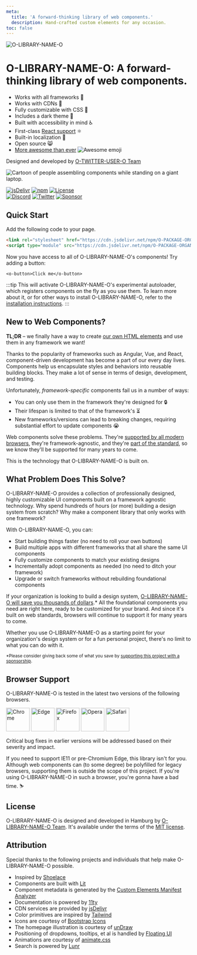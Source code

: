 ```yaml
---
meta:
  title: 'A forward-thinking library of web components.'
  description: Hand-crafted custom elements for any occasion.
toc: false
---
```


<div class="splash">
<div class="splash-start">
<img class="splash-logo" src="/assets/images/circular-logo-light.svg" alt="O-LIBRARY-NAME-O">

# <o-visually-hidden>O-LIBRARY-NAME-O:</o-visually-hidden> A forward-thinking library of web components.

- Works with all frameworks 🧩
- Works with CDNs 🚛
- Fully customizable with CSS 🎨
- Includes a dark theme 🌛
- Built with accessibility in mind ♿️
- First-class [React support](/frameworks/react) ⚛️
- Built-in localization 💬
- Open source 😸
- [More awesome than ever](https://blog.fontawesome.com/shoelace-joins-font-awesome/) ![Awesome emoji](/assets/images/awesome.svg)

Designed and developed by [O-TWITTER-USER-O Team](https://twitter.com/O-TWITTER-USER-O)

</div>
<div class="splash-end">
<img class="splash-image" src="/assets/images/undraw-content-team.svg" alt="Cartoon of people assembling components while standing on a giant laptop.">
</div>
</div>

<div class="badges">

[![jsDelivr](https://data.jsdelivr.com/v1/package/npm/O-PACKAGE-ORGANIZATION-O/O-PACKAGE-NAME-O/badge)](https://www.jsdelivr.com/package/npm/O-PACKAGE-ORGANIZATION-O/O-PACKAGE-NAME-O)
[![npm](https://img.shields.io/npm/dw/O-PACKAGE-ORGANIZATION-O/O-PACKAGE-NAME-O?label=npm&style=flat-square)](https://www.npmjs.com/package/O-PACKAGE-ORGANIZATION-O/O-PACKAGE-NAME-O)
[![License](https://img.shields.io/badge/license-MIT-232323.svg?style=flat-square)](O-REPO-URL-O/blob/next/LICENSE.md)<br>
[![Discord](https://img.shields.io/badge/Discord-Join%20the%20chat-5965f2.svg?style=flat-square&logo=discord&logoColor=white)](https://discord.gg/mg8f26C)
[![Twitter](https://img.shields.io/badge/Twitter-Follow-00acee.svg?style=flat-square&logo=twitter&logoColor=white)](https://twitter.com/O-TWITTER-USER-O)
[![Sponsor](https://img.shields.io/badge/GitHub-Code-232323.svg?style=flat-square&logo=github&logoColor=white)](O-REPO-URL-O)

</div>

</div>

## Quick Start

Add the following code to your page.

<!-- prettier-ignore -->
```html
<link rel="stylesheet" href="https://cdn.jsdelivr.net/npm/O-PACKAGE-ORGANIZATION-O/O-PACKAGE-NAME-O@%VERSION%/%CDNDIR%/themes/light.css" />
<script type="module" src="https://cdn.jsdelivr.net/npm/O-PACKAGE-ORGANIZATION-O/O-PACKAGE-NAME-O@%VERSION%/%CDNDIR%/O-PACKAGE-NAME-O-autoloader.js"></script>
```

Now you have access to all of O-LIBRARY-NAME-O's components! Try adding a button:

```html:preview:expanded:no-codepen
<o-button>Click me</o-button>
```

:::tip
This will activate O-LIBRARY-NAME-O's experimental autoloader, which registers components on the fly as you use them. To learn more about it, or for other ways to install O-LIBRARY-NAME-O, refer to the [installation instructions](getting-started/installation).
:::

## New to Web Components?

**TL;DR** – we finally have a way to create [our own HTML elements](https://html.spec.whatwg.org/multipage/custom-elements.html) and use them in any framework we want!

Thanks to the popularity of frameworks such as Angular, Vue, and React, component-driven development has become a part of our every day lives. Components help us encapsulate styles and behaviors into reusable building blocks. They make a lot of sense in terms of design, development, and testing.

Unfortunately, _framework-specific_ components fail us in a number of ways:

- You can only use them in the framework they're designed for 🔒
- Their lifespan is limited to that of the framework's ⏳
- New frameworks/versions can lead to breaking changes, requiring substantial effort to update components 😭

Web components solve these problems. They're [supported by all modern browsers](https://caniuse.com/#feat=custom-elementsv1), they're framework-agnostic, and they're [part of the standard](https://developer.mozilla.org/en-US/docs/Web/Web_Components), so we know they'll be supported for many years to come.

This is the technology that O-LIBRARY-NAME-O is built on.

## What Problem Does This Solve?

O-LIBRARY-NAME-O provides a collection of professionally designed, highly customizable UI components built on a framework agnostic technology. Why spend hundreds of hours (or more) building a design system from scratch? Why make a component library that only works with one framework?

With O-LIBRARY-NAME-O, you can:

- Start building things faster (no need to roll your own buttons)
- Build multiple apps with different frameworks that all share the same UI components
- Fully customize components to match your existing designs
- Incrementally adopt components as needed (no need to ditch your framework)
- Upgrade or switch frameworks without rebuilding foundational components

If your organization is looking to build a design system, [O-LIBRARY-NAME-O will save you thousands of dollars](https://medium.com/eightshapes-llc/and-you-thought-buttons-were-easy-26eb5b5c1871).\* All the foundational components you need are right here, ready to be customized for your brand. And since it's built on web standards, browsers will continue to support it for many years to come.

Whether you use O-LIBRARY-NAME-O as a starting point for your organization's design system or for a fun personal project, there's no limit to what you can do with it.

<small>\*Please consider giving back some of what you save by [supporting this project with a sponsorship](O-SPONSOR-URL-O).</small>

## Browser Support

O-LIBRARY-NAME-O is tested in the latest two versions of the following browsers.

<img src="/assets/images/chrome.png" alt="Chrome" width="64" height="64">
<img src="/assets/images/edge.png" alt="Edge" width="64" height="64">
<img src="/assets/images/firefox.png" alt="Firefox" width="64" height="64">
<img src="/assets/images/opera.png" alt="Opera" width="64" height="64">
<img src="/assets/images/safari.png" alt="Safari" width="64" height="64">

Critical bug fixes in earlier versions will be addressed based on their severity and impact.

If you need to support IE11 or pre-Chromium Edge, this library isn't for you. Although web components can (to some degree) be polyfilled for legacy browsers, supporting them is outside the scope of this project. If you're using O-LIBRARY-NAME-O in such a browser, you're gonna have a bad time. ⛷

## License

O-LIBRARY-NAME-O is designed and developed in Hamburg by [O-LIBRARY-NAME-O Team](https://twitter.com/O-TWITTER-USER-O). It's available under the terms of the [MIT license](O-REPO-URL-O/blob/next/LICENSE.md).

## Attribution

Special thanks to the following projects and individuals that help make O-LIBRARY-NAME-O possible.

- Inspired by [Shoelace](https://shoelace.style/)
- Components are built with [Lit](https://lit.dev/)
- Component metadata is generated by the [Custom Elements Manifest Analyzer](https://github.com/open-wc/custom-elements-manifest)
- Documentation is powered by [11ty](https://www.11ty.dev/)
- CDN services are provided by [jsDelivr](https://www.jsdelivr.com/)
- Color primitives are inspired by [Tailwind](https://tailwindcss.com/)
- Icons are courtesy of [Bootstrap Icons](https://icons.getbootstrap.com/)
- The homepage illustration is courtesy of [unDraw](https://undraw.co/)
- Positioning of dropdowns, tooltips, et al is handled by [Floating UI](https://floating-ui.com/)
- Animations are courtesy of [animate.css](https://animate.style/)
- Search is powered by [Lunr](https://lunrjs.com/)

